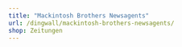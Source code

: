 ```yaml
---
title: "Mackintosh Brothers Newsagents"
url: /dingwall/mackintosh-brothers-newsagents/
shop: Zeitungen
---
```

